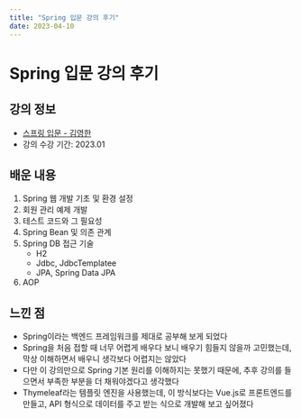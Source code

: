 ```yaml
---
title: "Spring 입문 강의 후기"
date: 2023-04-10
---
```


# Spring 입문 강의 후기

## 강의 정보

- [스프링 입문 - 김영한](https://www.inflearn.com/course/%EC%8A%A4%ED%94%84%EB%A7%81-%EC%9E%85%EB%AC%B8-%EC%8A%A4%ED%94%84%EB%A7%81%EB%B6%80%ED%8A%B8/dashboard)
- 강의 수강 기간: 2023.01

## 배운 내용

1. Spring 웹 개발 기초 및 환경 설정
2. 회원 관리 예제 개발
3. 테스트 코드와 그 필요성
4. Spring Bean 및 의존 관계
5. Spring DB 접근 기술
   - H2
   - Jdbc, JdbcTemplatee
   - JPA, Spring Data JPA
6. AOP

## 느낀 점

- Spring이라는 백엔드 프레임워크를 제대로 공부해 보게 되었다
- Spring을 처음 접할 때 너무 어렵게 배우다 보니 배우기 힘들지 않을까 고민했는데, 막상 이해하면서 배우니 생각보다 어렵지는 않았다
- 다만 이 강의만으로 Spring 기본 원리를 이해하지는 못했기 때문에, 추후 강의를 들으면서 부족한 부분을 더 채워야겠다고 생각했다
- Thymeleaf라는 템플릿 엔진을 사용했는데, 이 방식보다는 Vue.js로 프론트엔드를 만들고, API 형식으로 데이터를 주고 받는 식으로 개발해 보고 싶어졌다
